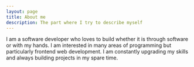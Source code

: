 ```yaml
---
layout: page
title: About me
description: The part where I try to describe myself
---
```

I am a software developer who loves to build whether it is through software or with my hands. I am interested in many areas of programming but particularly frontend web development. I am constantly upgrading my skills and always building projects in my spare time.